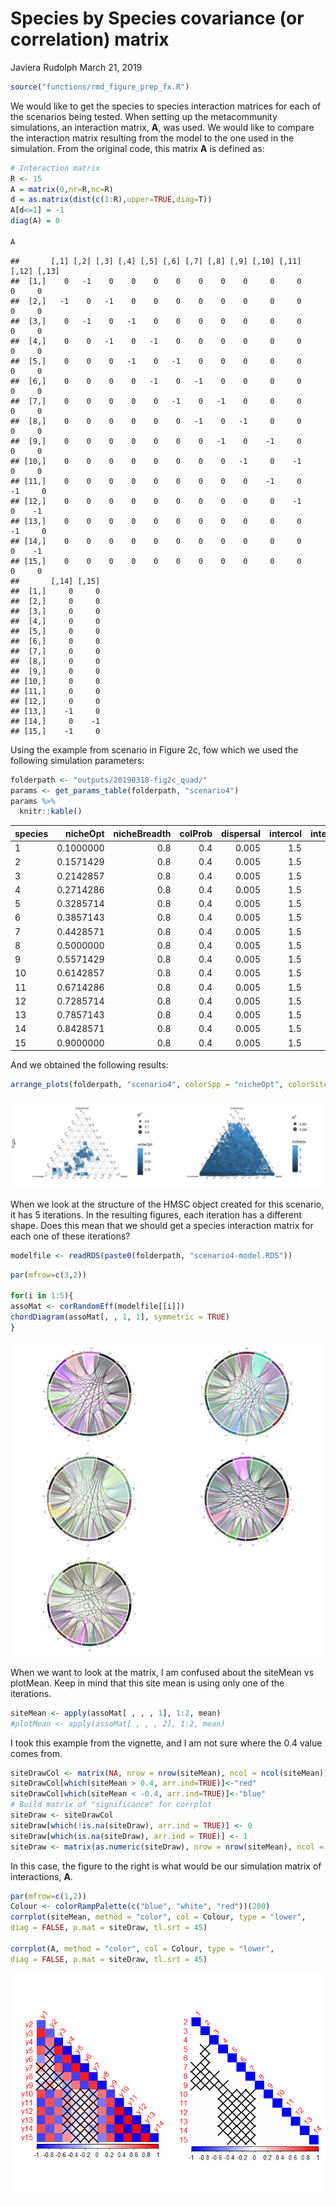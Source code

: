 Species by Species covariance (or correlation) matrix
================
Javiera Rudolph
March 21, 2019

``` r
source("functions/rmd_figure_prep_fx.R")
```

We would like to get the species to species interaction matrices for each of the scenarios being tested. When setting up the metacommunity simulations, an interaction matrix, **A**, was used. We would like to compare the interaction matrix resulting from the model to the one used in the simulation. From the original code, this matrix **A** is defined as:

``` r
# Interaction matrix
R <- 15
A = matrix(0,nr=R,nc=R)
d = as.matrix(dist(c(1:R),upper=TRUE,diag=T))
A[d<=1] = -1
diag(A) = 0

A
```

    ##       [,1] [,2] [,3] [,4] [,5] [,6] [,7] [,8] [,9] [,10] [,11] [,12] [,13]
    ##  [1,]    0   -1    0    0    0    0    0    0    0     0     0     0     0
    ##  [2,]   -1    0   -1    0    0    0    0    0    0     0     0     0     0
    ##  [3,]    0   -1    0   -1    0    0    0    0    0     0     0     0     0
    ##  [4,]    0    0   -1    0   -1    0    0    0    0     0     0     0     0
    ##  [5,]    0    0    0   -1    0   -1    0    0    0     0     0     0     0
    ##  [6,]    0    0    0    0   -1    0   -1    0    0     0     0     0     0
    ##  [7,]    0    0    0    0    0   -1    0   -1    0     0     0     0     0
    ##  [8,]    0    0    0    0    0    0   -1    0   -1     0     0     0     0
    ##  [9,]    0    0    0    0    0    0    0   -1    0    -1     0     0     0
    ## [10,]    0    0    0    0    0    0    0    0   -1     0    -1     0     0
    ## [11,]    0    0    0    0    0    0    0    0    0    -1     0    -1     0
    ## [12,]    0    0    0    0    0    0    0    0    0     0    -1     0    -1
    ## [13,]    0    0    0    0    0    0    0    0    0     0     0    -1     0
    ## [14,]    0    0    0    0    0    0    0    0    0     0     0     0    -1
    ## [15,]    0    0    0    0    0    0    0    0    0     0     0     0     0
    ##       [,14] [,15]
    ##  [1,]     0     0
    ##  [2,]     0     0
    ##  [3,]     0     0
    ##  [4,]     0     0
    ##  [5,]     0     0
    ##  [6,]     0     0
    ##  [7,]     0     0
    ##  [8,]     0     0
    ##  [9,]     0     0
    ## [10,]     0     0
    ## [11,]     0     0
    ## [12,]     0     0
    ## [13,]    -1     0
    ## [14,]     0    -1
    ## [15,]    -1     0

Using the example from scenario in Figure 2c, fow which we used the following simulation parameters:

``` r
folderpath <- "outputs/20190318-fig2c_quad/"
params <- get_params_table(folderpath, "scenario4")
params %>% 
  knitr::kable()
```

| species |   nicheOpt|  nicheBreadth|  colProb|  dispersal|  intercol|  interext|
|:--------|----------:|-------------:|--------:|----------:|---------:|---------:|
| 1       |  0.1000000|           0.8|      0.4|      0.005|       1.5|       1.5|
| 2       |  0.1571429|           0.8|      0.4|      0.005|       1.5|       1.5|
| 3       |  0.2142857|           0.8|      0.4|      0.005|       1.5|       1.5|
| 4       |  0.2714286|           0.8|      0.4|      0.005|       1.5|       1.5|
| 5       |  0.3285714|           0.8|      0.4|      0.005|       1.5|       1.5|
| 6       |  0.3857143|           0.8|      0.4|      0.005|       1.5|       1.5|
| 7       |  0.4428571|           0.8|      0.4|      0.005|       1.5|       1.5|
| 8       |  0.5000000|           0.8|      0.4|      0.005|       1.5|       1.5|
| 9       |  0.5571429|           0.8|      0.4|      0.005|       1.5|       1.5|
| 10      |  0.6142857|           0.8|      0.4|      0.005|       1.5|       1.5|
| 11      |  0.6714286|           0.8|      0.4|      0.005|       1.5|       1.5|
| 12      |  0.7285714|           0.8|      0.4|      0.005|       1.5|       1.5|
| 13      |  0.7857143|           0.8|      0.4|      0.005|       1.5|       1.5|
| 14      |  0.8428571|           0.8|      0.4|      0.005|       1.5|       1.5|
| 15      |  0.9000000|           0.8|      0.4|      0.005|       1.5|       1.5|

And we obtained the following results:

``` r
arrange_plots(folderpath, "scenario4", colorSpp = "nicheOpt", colorSites = "richness", leftlabel = "Fig2c")
```

![](20190321-Interaction_matrices_files/figure-markdown_github/unnamed-chunk-2-1.png)

When we look at the structure of the HMSC object created for this scenario, it has 5 iterations. In the resulting figures, each iteration has a different shape. Does this mean that we should get a species interaction matrix for each one of these iterations?

``` r
modelfile <- readRDS(paste0(folderpath, "scenario4-model.RDS"))
```

``` r
par(mfrow=c(3,2))

for(i in 1:5){
assoMat <- corRandomEff(modelfile[[i]])
chordDiagram(assoMat[, , 1, 1], symmetric = TRUE)
}
```

![](20190321-Interaction_matrices_files/figure-markdown_github/unnamed-chunk-4-1.png)

When we want to look at the matrix, I am confused about the siteMean vs plotMean. Keep in mind that this site mean is using only one of the iterations.

``` r
siteMean <- apply(assoMat[ , , , 1], 1:2, mean)
#plotMean <- apply(assoMat[ , , , 2], 1:2, mean)
```

I took this example from the vignette, and I am not sure where the 0.4 value comes from.

``` r
siteDrawCol <- matrix(NA, nrow = nrow(siteMean), ncol = ncol(siteMean))
siteDrawCol[which(siteMean > 0.4, arr.ind=TRUE)]<-"red"
siteDrawCol[which(siteMean < -0.4, arr.ind=TRUE)]<-"blue"
# Build matrix of "significance" for corrplot
siteDraw <- siteDrawCol
siteDraw[which(!is.na(siteDraw), arr.ind = TRUE)] <- 0
siteDraw[which(is.na(siteDraw), arr.ind = TRUE)] <- 1
siteDraw <- matrix(as.numeric(siteDraw), nrow = nrow(siteMean), ncol = ncol(siteMean))
```

In this case, the figure to the right is what would be our simulation matrix of interactions, **A**.

``` r
par(mfrow=c(1,2))
Colour <- colorRampPalette(c("blue", "white", "red"))(200)
corrplot(siteMean, method = "color", col = Colour, type = "lower",
diag = FALSE, p.mat = siteDraw, tl.srt = 45)

corrplot(A, method = "color", col = Colour, type = "lower",
diag = FALSE, p.mat = siteDraw, tl.srt = 45)
```

![](20190321-Interaction_matrices_files/figure-markdown_github/unnamed-chunk-7-1.png)
